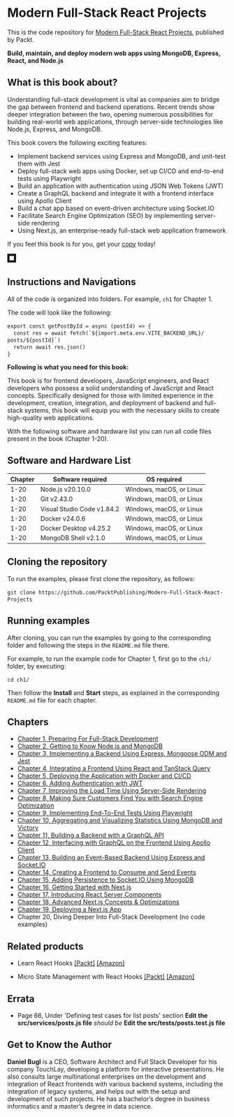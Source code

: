 # Modern Full-Stack React Projects

<a href="https://www.packtpub.com/product/modern-full-stack-react-projects/9781837637959"><img src="https://content.packt.com/B19385/cover_image_small.jpg" alt="" height="256px" align="right"></a>

This is the code repository for [Modern Full-Stack React Projects](https://www.packtpub.com/product/modern-full-stack-react-projects/9781837637959), published by Packt.

**Build, maintain, and deploy modern web apps using MongoDB, Express, React, and Node.js**

## What is this book about?
Understanding full-stack development is vital as companies aim to bridge the gap between frontend and backend operations. Recent trends show deeper integration between the two, opening numerous possibilities for building real-world web applications, through server-side technologies like Node.js, Express, and MongoDB.
	
This book covers the following exciting features:
* Implement backend services using Express and MongoDB, and unit-test them with Jest
* Deploy full-stack web apps using Docker, set up CI/CD and end-to-end tests using Playwright
* Build an application with authentication using JSON Web Tokens (JWT)
* Create a GraphQL backend and integrate it with a frontend interface using Apollo Client
* Build a chat app based on event-driven architecture using Socket.IO
* Facilitate Search Engine Optimization (SEO) by implementing server-side rendering
* Using Next.js, an enterprise-ready full-stack web application framework

If you feel this book is for you, get your [copy](https://www.amazon.com/dp/1837637954) today!

<a href="https://www.packtpub.com/?utm_source=github&utm_medium=banner&utm_campaign=GitHubBanner"><img src="https://raw.githubusercontent.com/PacktPublishing/GitHub/master/GitHub.png" 
alt="https://www.packtpub.com/" border="5" /></a>


## Instructions and Navigations
All of the code is organized into folders. For example, `ch1` for Chapter 1.

The code will look like the following:
```
export const getPostById = async (postId) => {
  const res = await fetch(`${import.meta.env.VITE_BACKEND_URL}/
posts/${postId}`)
  return await res.json()
}
```

**Following is what you need for this book:**

This book is for frontend developers, JavaScript engineers, and React developers who possess a solid understanding of JavaScript and React concepts. Specifically designed for those with limited experience in the development, creation, integration, and deployment of backend and full-stack systems, this book will equip you with the necessary skills to create high-quality web applications.

With the following software and hardware list you can run all code files present in the book (Chapter 1-20).

## Software and Hardware List

| Chapter  | Software required                  | OS required                   |
| -------- | -----------------------------------| ------------------------------|            
| 1-20     | Node.js v20.10.0                   | Windows, macOS, or Linux      |  
| 1-20     | Git v2.43.0                        | Windows, macOS, or Linux      |
| 1-20     | Visual Studio Code v1.84.2         | Windows, macOS, or Linux      |
| 1-20     | Docker v24.0.6                     | Windows, macOS, or Linux      |
| 1-20     | Docker Desktop v4.25.2             | Windows, macOS, or Linux      |
| 1-20     | MongoDB Shell v2.1.0               | Windows, macOS, or Linux      |


## Cloning the repository

To run the examples, please first clone the repository, as follows:

```
git clone https://github.com/PacktPublishing/Modern-Full-Stack-React-Projects
```

## Running examples

After cloning, you can run the examples by going to the corresponding folder and following the steps in the `README.md` file there.

For example, to run the example code for Chapter 1, first go to the `ch1/` folder, by executing:

```
cd ch1/
```

Then follow the **Install** and **Start** steps, as explained in the corresponding `README.md` file for each chapter.

## Chapters

- [Chapter 1, Preparing For Full-Stack Development](https://github.com/PacktPublishing/Modern-Full-Stack-React-Projects/tree/main/ch1)
- [Chapter 2, Getting to Know Node.js and MongoDB](https://github.com/PacktPublishing/Modern-Full-Stack-React-Projects/tree/main/ch2)
- [Chapter 3, Implementing a Backend Using Express, Mongoose ODM and Jest](https://github.com/PacktPublishing/Modern-Full-Stack-React-Projects/tree/main/ch3)
- [Chapter 4, Integrating a Frontend Using React and TanStack Query](https://github.com/PacktPublishing/Modern-Full-Stack-React-Projects/tree/main/ch4)
- [Chapter 5, Deploying the Application with Docker and CI/CD](https://github.com/PacktPublishing/Modern-Full-Stack-React-Projects/tree/main/ch5)
- [Chapter 6, Adding Authentication with JWT](https://github.com/PacktPublishing/Modern-Full-Stack-React-Projects/tree/main/ch6)
- [Chapter 7, Improving the Load Time Using Server-Side Rendering](https://github.com/PacktPublishing/Modern-Full-Stack-React-Projects/tree/main/ch7)
- [Chapter 8, Making Sure Customers Find You with Search Engine Optimization](https://github.com/PacktPublishing/Modern-Full-Stack-React-Projects/tree/main/ch8)
- [Chapter 9, Implementing End-To-End Tests Using Playwright](https://github.com/PacktPublishing/Modern-Full-Stack-React-Projects/tree/main/ch9)
- [Chapter 10, Aggregating and Visualizing Statistics Using MongoDB and Victory](https://github.com/PacktPublishing/Modern-Full-Stack-React-Projects/tree/main/ch10)
- [Chapter 11, Building a Backend with a GraphQL API](https://github.com/PacktPublishing/Modern-Full-Stack-React-Projects/tree/main/ch11)
- [Chapter 12, Interfacing with GraphQL on the Frontend Using Apollo Client](https://github.com/PacktPublishing/Modern-Full-Stack-React-Projects/tree/main/ch12)
- [Chapter 13, Building an Event-Based Backend Using Express and Socket.IO](https://github.com/PacktPublishing/Modern-Full-Stack-React-Projects/tree/main/ch13)
- [Chapter 14, Creating a Frontend to Consume and Send Events](https://github.com/PacktPublishing/Modern-Full-Stack-React-Projects/tree/main/ch14)
- [Chapter 15, Adding Persistence to Socket.IO Using MongoDB](https://github.com/PacktPublishing/Modern-Full-Stack-React-Projects/tree/main/ch15)
- [Chapter 16, Getting Started with Next.js](https://github.com/PacktPublishing/Modern-Full-Stack-React-Projects/tree/main/ch16)
- [Chapter 17, Introducing React Server Components](https://github.com/PacktPublishing/Modern-Full-Stack-React-Projects/tree/main/ch17)
- [Chapter 18, Advanced Next.js Concepts & Optimizations](https://github.com/PacktPublishing/Modern-Full-Stack-React-Projects/tree/main/ch18)
- [Chapter 19, Deploying a Next.js App](https://github.com/PacktPublishing/Modern-Full-Stack-React-Projects/tree/main/ch19)
- Chapter 20, Diving Deeper Into Full-Stack Development (no code examples)



## Related products <Other books you may enjoy>
* Learn React Hooks [[Packt]](https://www.packtpub.com/product/learn-react-hooks/9781838641443) [[Amazon]](https://www.amazon.com/dp/1838641440)

* Micro State Management with React Hooks [[Packt]](https://www.packtpub.com/product/micro-state-management-with-react-hooks/9781801812375) [[Amazon]](https://www.amazon.com/dp/1801812373)

## Errata
* Page 66, Under 'Defining test cases for list posts' section **Edit the src/services/posts.js file** _should be_ **Edit the src/__tests__/posts.test.js file**

## Get to Know the Author
**Daniel Bugl**
is a CEO, Software Architect and Full Stack Developer for his company TouchLay, developing a platform for interactive presentations. He also consults large multinational enterprises on the development and integration of React frontends with various backend systems, including the integration of legacy systems, and helps out with the setup and development of such projects. He has a bachelor&rsquo;s degree in business informatics and a master&rsquo;s degree in data science.
